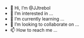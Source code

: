 - 👋 Hi, I’m @JJtrebol
- 👀 I’m interested in ...
- 🌱 I’m currently learning ...
- 💞️ I’m looking to collaborate on ...
- 📫 How to reach me ...

<!---
JJtrebol/JJtrebol is a ✨ special ✨ repository because its `README.md` (this file) appears on your GitHub profile.
You can click the Preview link to take a look at your changes.
--->

